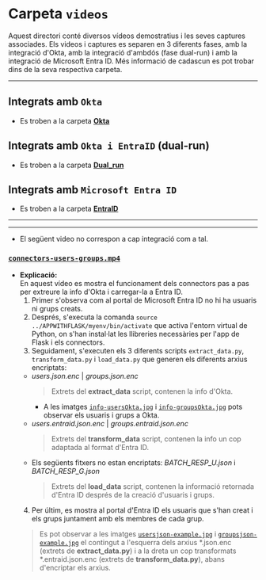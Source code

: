 # Carpeta `videos`

Aquest directori conté diversos vídeos demostratius i les seves captures associades. Els videos i captures es separen en 3 diferents fases, amb la integració d'Okta, amb la integració d'ambdós (fase dual-run) i amb la integració de Microsoft Entra ID. Més informació de cadascun es pot trobar dins de la seva respectiva carpeta.

---

## Integrats amb `Okta`

- Es troben a la carpeta [**Okta**](https://github.com/pablofc18/myApp/blob/master/videos/Okta)

## Integrats amb `Okta i EntraID` (**dual-run**)

- Es troben a la carpeta  [**Dual_run**](https://github.com/pablofc18/myApp/blob/master/videos/Dual_run)

## Integrats amb `Microsoft Entra ID`

- Es troben a la carpeta  [**EntraID**](https://github.com/pablofc18/myApp/blob/master/videos/EntraID)

---
---

- El següent video no correspon a cap integració com a tal.   

### [`connectors-users-groups.mp4`](https://github.com/pablofc18/myApp/blob/master/videos/connectors-users-groups.mp4)

- **Explicació:**  
  En aquest vídeo es mostra el funcionament dels connectors pas a pas per extreure la info d'Okta i carregar-la a Entra ID.
  1. Primer s'observa com al portal de Microsoft Entra ID no hi ha usuaris ni grups creats.
  2. Després, s'executa la comanda `source ../APPWITHFLASK/myenv/bin/activate` que activa l'entorn virtual de Python, on s'han instal·lat les llibreries necessàries per l'app de Flask i els connectors.
  3. Seguidament, s'executen els 3 diferents scripts `extract_data.py`, `transform_data.py` i `load_data.py` que generen els diferents arxius encriptats:
    - *users.json.enc* | *groups.json.enc* 
      > Extrets del **extract_data** script, contenen la info d'Okta.
        - A les imatges [`info-usersOkta.jpg`](https://github.com/pablofc18/myApp/blob/master/videos/info-usersOkta.jpg) i [`info-groupsOkta.jpg`](https://github.com/pablofc18/myApp/blob/master/videos/info-groupsOkta.jpg) pots observar els usuaris i grups a Okta.
    - *users.entraid.json.enc* | *groups.entraid.json.enc*
      > Extrets del **transform_data** script, contenen la info un cop adaptada al format d'Entra ID.
    - Els següents fitxers no estan encriptats: *BATCH_RESP_U.json* i *BATCH_RESP_G.json*
      > Extrets del **load_data** script, contenen la informació retornada d'Entra ID després de la creació d'usuaris i grups.
  4. Per últim, es mostra al portal d'Entra ID els usuaris que s'han creat i els grups juntament amb els membres de cada grup.
  > Es pot observar a les imatges [`usersjson-example.jpg`](https://github.com/pablofc18/myApp/blob/master/videos/usersjson-example.jpg) i [`groupsjson-example.jpg`](https://github.com/pablofc18/myApp/blob/master/videos/groupsjson-example.jpg) el contingut a l'esquerra dels arxius *.json.enc (extrets de **extract_data.py**) i a la dreta un cop transformats *.entraid.json.enc (extrets de **transform_data.py**), abans d'encriptar els arxius.

